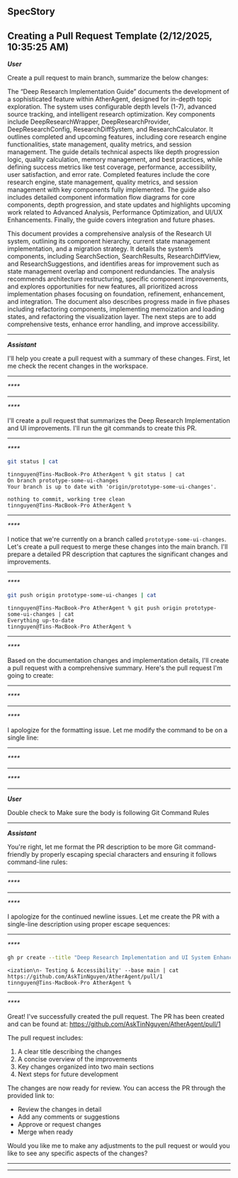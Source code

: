 ## SpecStory

## Creating a Pull Request Template (2/12/2025, 10:35:25 AM)

_**User**_

Create a pull request to main branch, summarize the below changes:

The “Deep Research Implementation Guide” documents the development of a sophisticated feature within AtherAgent, designed for in-depth topic exploration.  The system uses configurable depth levels (1-7), advanced source tracking, and intelligent research optimization. Key components include ⁠DeepResearchWrapper, ⁠DeepResearchProvider, ⁠DeepResearchConfig, ⁠ResearchDiffSystem, and ⁠ResearchCalculator.  It outlines completed and upcoming features, including core research engine functionalities, state management, quality metrics, and session management.  The guide details technical aspects like depth progression logic, quality calculation, memory management, and best practices, while defining success metrics like test coverage, performance, accessibility, user satisfaction, and error rate.  Completed features include the core research engine, state management, quality metrics, and session management with key components fully implemented.  The guide also includes detailed component information flow diagrams for core components, depth progression, and state updates and highlights upcoming work related to Advanced Analysis, Performance Optimization, and UI/UX Enhancements. Finally, the guide covers integration and future phases.

This document provides a comprehensive analysis of the Research UI system, outlining its component hierarchy, current state management implementation, and a migration strategy.  It details the system’s components, including SearchSection, SearchResults, ResearchDiffView, and ResearchSuggestions, and identifies areas for improvement such as state management overlap and component redundancies. The analysis recommends architecture restructuring, specific component improvements, and explores opportunities for new features, all prioritized across implementation phases focusing on foundation, refinement, enhancement, and integration.  The document also describes progress made in five phases including refactoring components, implementing memoization and loading states, and refactoring the visualization layer.  The next steps are to add comprehensive tests, enhance error handling, and improve accessibility.

---

_**Assistant**_

I'll help you create a pull request with a summary of these changes. First, let me check the recent changes in the workspace.

---

_****_



---

_****_



I'll create a pull request that summarizes the Deep Research Implementation and UI improvements. I'll run the git commands to create this PR.

---

_****_

```bash
git status | cat
```

```
tinnguyen@Tins-MacBook-Pro AtherAgent % git status | cat
On branch prototype-some-ui-changes
Your branch is up to date with 'origin/prototype-some-ui-changes'.

nothing to commit, working tree clean
tinnguyen@Tins-MacBook-Pro AtherAgent %
```

---

_****_



I notice that we're currently on a branch called `prototype-some-ui-changes`. Let's create a pull request to merge these changes into the main branch. I'll prepare a detailed PR description that captures the significant changes and improvements.

---

_****_

```bash
git push origin prototype-some-ui-changes | cat
```

```
tinnguyen@Tins-MacBook-Pro AtherAgent % git push origin prototype-some-ui-changes | cat
Everything up-to-date
tinnguyen@Tins-MacBook-Pro AtherAgent %
```

---

_****_



Based on the documentation changes and implementation details, I'll create a pull request with a comprehensive summary. Here's the pull request I'm going to create:

---

_****_



---

_****_



I apologize for the formatting issue. Let me modify the command to be on a single line:

---

_****_



---

_****_



---

_**User**_

Double check to Make sure the body is following Git Command Rules

---

_**Assistant**_

You're right, let me format the PR description to be more Git command-friendly by properly escaping special characters and ensuring it follows command-line rules:

---

_****_



---

_****_



I apologize for the continued newline issues. Let me create the PR with a single-line description using proper escape sequences:

---

_****_

```bash
gh pr create --title "Deep Research Implementation and UI System Enhancements" --body $'Deep Research Implementation and UI System Enhancements\n\nOverview:\nThis PR introduces comprehensive improvements to AtherAgent\'s research capabilities and UI system.\n\nKey Changes:\n\n1. Deep Research Implementation:\n- Configurable depth levels (1-7)\n- Advanced source tracking\n- Key components implementation\n- Core features completion\n\n2. UI System Improvements:\n- Component hierarchy restructuring\n- State management optimizations\n- Performance enhancements\n\nNext Steps:\n- Advanced Analysis\n- Performance Optimization\n- Testing & Accessibility' --base main | cat
```

```
<ization\n- Testing & Accessibility' --base main | cat
https://github.com/AskTinNguyen/AtherAgent/pull/1
tinnguyen@Tins-MacBook-Pro AtherAgent %
```

---

_****_



Great! I've successfully created the pull request. The PR has been created and can be found at: https://github.com/AskTinNguyen/AtherAgent/pull/1

The pull request includes:
1. A clear title describing the changes
2. A concise overview of the improvements
3. Key changes organized into two main sections
4. Next steps for future development

The changes are now ready for review. You can access the PR through the provided link to:
- Review the changes in detail
- Add any comments or suggestions
- Approve or request changes
- Merge when ready

Would you like me to make any adjustments to the pull request or would you like to see any specific aspects of the changes?

---



---

